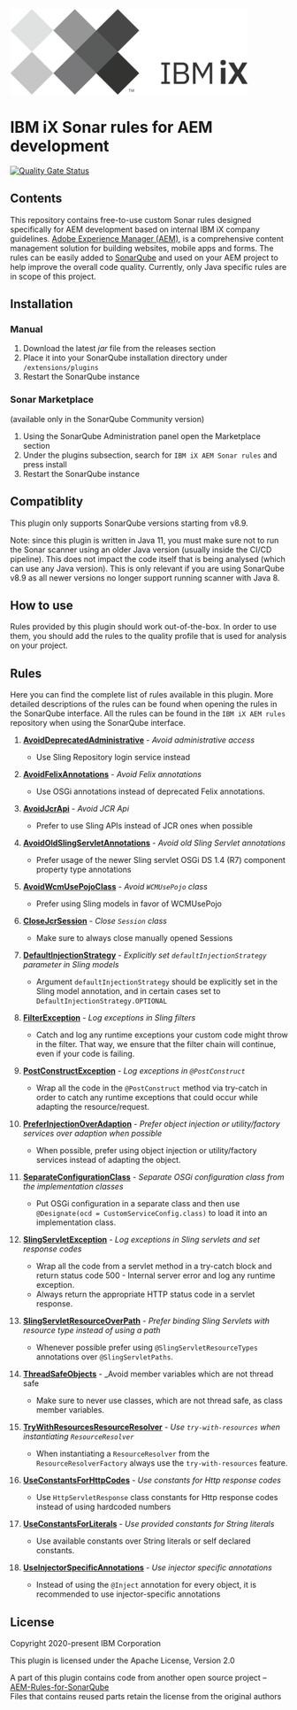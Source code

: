 [<img alt="IBM iX logo" height="155" src="assets/ibmix-logo.png" width="430"/>](https://www.ibm.com/services/ibmix)

# IBM iX Sonar rules for AEM development

[![Quality Gate Status](https://sonarcloud.io/api/project_badges/measure?project=ibmix-aem-sonar-rules&metric=alert_status)](https://sonarcloud.io/summary/new_code?id=ibmix-aem-sonar-rules)

## Contents
This repository contains free-to-use custom Sonar rules designed specifically for AEM development based on internal IBM iX company guidelines.
[Adobe Experience Manager (AEM)](https://www.adobe.io/apis/experiencecloud/aem.html), is a comprehensive content management solution for building websites, mobile apps and forms.
The rules can be easily added to [SonarQube](https://www.sonarqube.org/) and used on your AEM project to help improve the overall code quality. Currently, only Java specific rules are in scope of this project. 


## Installation
### Manual
1. Download the latest _jar_ file from the releases section
2. Place it into your SonarQube installation directory under `/extensions/plugins`
3. Restart the SonarQube instance

### Sonar Marketplace 
(available only in the SonarQube Community version)
1. Using the SonarQube Administration panel open the Marketplace section
2. Under the plugins subsection, search for `IBM iX AEM Sonar rules` and press install
3. Restart the SonarQube instance

## Compatiblity

This plugin only supports SonarQube versions starting from v8.9.

Note: since this plugin is written in Java 11, you must make sure not to run the Sonar scanner using an older Java version (usually inside the CI/CD pipeline). This does not impact the code itself that is being analysed (which can use any Java version). This is only relevant if you are using SonarQube v8.9 as all newer versions no longer support running scanner with Java 8. 

## How to use
Rules provided by this plugin should work out-of-the-box.
In order to use them, you should add the rules to the quality profile that is used for analysis on your project.

## Rules
Here you can find the complete list of rules available in this plugin.
More detailed descriptions of the rules can be found when opening the rules in the SonarQube interface.
All the rules can be found in the `IBM iX AEM rules` repository when using the SonarQube interface.

1. **[AvoidDeprecatedAdministrative](assets/readme/AvoidDeprecatedAdministrative.md)** - _Avoid administrative access_  
   - Use Sling Repository login service instead 
  
2. **[AvoidFelixAnnotations](assets/readme/AvoidFelixAnnotations.md)** - _Avoid Felix annotations_
   - Use OSGi annotations instead of deprecated Felix annotations.
   
3. **[AvoidJcrApi](assets/readme/AvoidJcrApi.md)** - _Avoid JCR Api_
   - Prefer to use Sling APIs instead of JCR ones when possible
   
4. **[AvoidOldSlingServletAnnotations](assets/readme/AvoidOldSlingServletAnnotations.md)** - _Avoid old Sling Servlet annotations_
   - Prefer usage of the newer Sling servlet OSGi DS 1.4 (R7) component property type annotations

5. **[AvoidWcmUsePojoClass](assets/readme/AvoidWcmUsePojoClass.md)** - _Avoid `WCMUsePojo` class_
   - Prefer using Sling models in favor of WCMUsePojo 
   
6. **[CloseJcrSession](assets/readme/CloseJcrSession.md)** - _Close `Session` class_
    - Make sure to always close manually opened Sessions    

7. **[DefaultInjectionStrategy](assets/readme/DefaultInjectionStrategy.md)** - _Explicitly set `defaultInjectionStrategy` parameter in Sling models_
   - Argument `defaultInjectionStrategy` should be explicitly set in the Sling model annotation, and in certain cases set to `DefaultInjectionStrategy.OPTIONAL`

8. **[FilterException](assets/readme/FilterException.md)** - _Log exceptions in Sling filters_
   - Catch and log any runtime exceptions your custom code might throw in the filter. That way, we ensure that the filter chain will continue, even if your code is failing.

9. **[PostConstructException](assets/readme/PostConstructException.md)** - _Log exceptions in `@PostConstruct`_
   - Wrap all the code in the `@PostConstruct` method via try-catch in order to catch any runtime exceptions that could occur while adapting the resource/request.

10. **[PreferInjectionOverAdaption](assets/readme/PreferInjectionOverAdaption.md)** - _Prefer object injection or utility/factory services over adaption when possible_
    - When possible, prefer using object injection or utility/factory services instead of adapting the object.
    
11. **[SeparateConfigurationClass](assets/readme/SeparateConfigurationClass.md)** - _Separate OSGi configuration class from the implementation classes_
    - Put OSGi configuration in a separate class and then use `@Designate(ocd = CustomServiceConfig.class)` to load it into an implementation class.

12. **[SlingServletException](assets/readme/SlingServletException.md)** - _Log exceptions in Sling servlets and set response codes_
    - Wrap all the code from a servlet method in a try-catch block and return status code 500 - Internal server error and log any runtime exception.
    - Always return the appropriate HTTP status code in a servlet response.

13. **[SlingServletResourceOverPath](assets/readme/SlingServletResourceOverPath.md)** - _Prefer binding Sling Servlets with resource type instead of using a path_
    - Whenever possible prefer using `@SlingServletResourceTypes` annotations over `@SlingServletPaths`.

14. **[ThreadSafeObjects](assets/readme/ThreadSafeObjects.md)** - _Avoid member variables which are not thread safe
    - Make sure to never use classes, which are not thread safe, as class member variables.

15. **[TryWithResourcesResourceResolver](assets/readme/TryWithResourcesResourceResolver.md)** - _Use `try-with-resources` when instantiating `ResourceResolver`_  
    - When instantiating a `ResourceResolver` from the `ResourceResolverFactory` always use the `try-with-resources` feature.

16. **[UseConstantsForHttpCodes](assets/readme/UseConstantsForHttpCodes.md)** - _Use constants for Http response codes_
    - Use `HttpServletResponse` class constants for Http response codes instead of using hardcoded numbers
    
17. **[UseConstantsForLiterals](assets/readme/UseConstantsForLiterals.md)** - _Use provided constants for String literals_
    - Use available constants over String literals or self declared constants.    

18. **[UseInjectorSpecificAnnotations](assets/readme/UseInjectorSpecificAnnotations.md)** - _Use injector specific annotations_
    - Instead of using the `@Inject` annotation for every object, it is recommended to use injector-specific annotations
    


## License
Copyright 2020-present IBM Corporation

This plugin is licensed under the Apache License, Version 2.0

A part of this plugin contains code from another open source project &ndash; [AEM-Rules-for-SonarQube](https://github.com/wttech/AEM-Rules-for-SonarQube)  
Files that contains reused parts retain the license from the original authors

